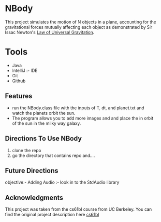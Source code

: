 # NBody
 This project simulates the motion of N objects in a plane, accounting for the gravitational forces mutually affecting each object as demonstrated by Sir Issac Newton's [Law of Universal Gravitation](https://en.wikipedia.org/wiki/Newton%27s_law_of_universal_gravitation).


# Tools
  - Java
  - IntelliJ :- IDE
  - Git
  - Github

## Features
  - run the NBody.class file with the inputs of T, dt, and planet.txt and watch the planets orbit the sun.
  - The program allows you to add more images and and place the in orbit of the sun in the milky way galaxy.
  
## Directions To Use NBody
 1. clone the repo
 2. go the directory that contains repo and....

## Future Directions
  objective:- Adding Audio :- look in to the StdAudio library



## Acknowledgments
  This project was taken from the cs61bl course from UC Berkeley. You can find the original project description here [cs61bl]((https://www.cs.duke.edu/courses/fall16/compsci201/assign/nbody/))
